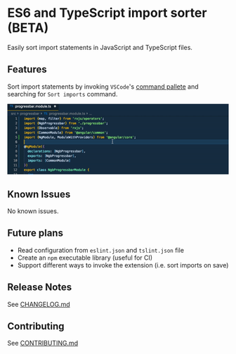 # ES6 and TypeScript import sorter (BETA)

Easily sort import statements in JavaScript and TypeScript files.

## Features

Sort import statements by invoking `VSCode`'s [command pallete](https://code.visualstudio.com/docs/getstarted/userinterface#_command-palette) and searching for `Sort imports` command.

![Example of sorting imports](images/example.gif)

## Known Issues

No known issues.

## Future plans

* Read configuration from `eslint.json` and `tslint.json` file
* Create an `npm` executable library (useful for CI)
* Support different ways to invoke the extension (i.e. sort imports on save)

## Release Notes

See [CHANGELOG.md](https://github.com/znikola/vscode-es6-typescript-import-sorter/blob/master/CHANGELOG.md)

## Contributing

See [CONTRIBUTING.md](https://github.com/znikola/vscode-es6-typescript-import-sorter/blob/master/CONTRIBUTING.md)